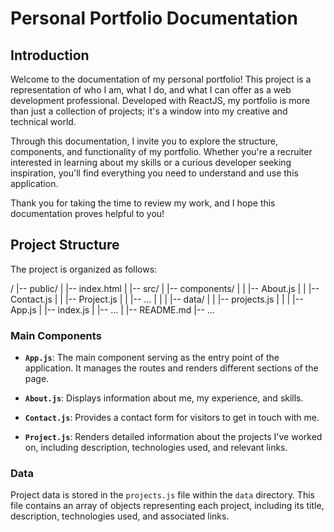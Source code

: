 # Personal Portfolio Documentation

## Introduction

Welcome to the documentation of my personal portfolio! This project is a representation of who I am, what I do, and what I can offer as a web development professional. Developed with ReactJS, my portfolio is more than just a collection of projects; it's a window into my creative and technical world.

Through this documentation, I invite you to explore the structure, components, and functionality of my portfolio. Whether you're a recruiter interested in learning about my skills or a curious developer seeking inspiration, you'll find everything you need to understand and use this application.

Thank you for taking the time to review my work, and I hope this documentation proves helpful to you!

## Project Structure

The project is organized as follows:

/
|-- public/
| |-- index.html
|
|-- src/
| |-- components/
| | |-- About.js
| | |-- Contact.js
| | |-- Project.js
| | |-- ...
| |
| |-- data/
| | |-- projects.js
| |
| |-- App.js
| |-- index.js
| |-- ...
|
|-- README.md
|-- ...


### Main Components

- **`App.js`**: The main component serving as the entry point of the application. It manages the routes and renders different sections of the page.
  
- **`About.js`**: Displays information about me, my experience, and skills.
  
- **`Contact.js`**: Provides a contact form for visitors to get in touch with me.
  
- **`Project.js`**: Renders detailed information about the projects I've worked on, including description, technologies used, and relevant links.

### Data

Project data is stored in the `projects.js` file within the `data` directory. This file contains an array of objects representing each project, including its title, description, technologies used, and associated links.



